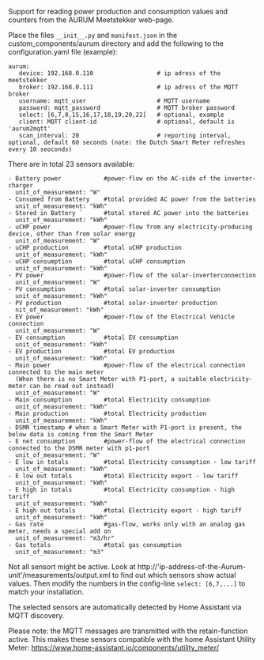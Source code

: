 Support for reading power production and consumption values and counters from the AURUM Meetstekker web-page.

Place the files ```__init__.py``` and ```manifest.json``` in the custom_components/aurum directory and add the following 
to the configuration.yaml file (example):

```
aurum:
   device: 192.168.0.110                  # ip adress of the meetstekker
   broker: 192.168.0.111                  # ip adress of the MQTT broker
   username: mqtt_user                    # MQTT username
   password: mqtt_password                # MQTT broker password
   select: [6,7,8,15,16,17,18,19,20,22]   # optional, example
   client: MQTT client-id                 # optional, default is 'aurum2mqtt'
   scan_interval: 20                      # reporting interval, optional, default 60 seconds (note: the Dutch Smart Meter refreshes every 10 seoconds)

```

There are in total 23 sensors available:
```
- Battery power            #power-flow on the AC-side of the inverter-charger
  unit_of_measurement: "W"
- Consumed from Battery    #total provided AC power from the batteries
  unit_of_measurement: "kWh"
- Stored in Battery `      #total stored AC power into the batteries
  unit_of_measurement: "kWh"
- uCHP power               #power-flow from any electricity-producing device, other than from solar energy
  unit_of_measurement: "W"
- uCHP production          #total uCHP production
  unit_of_measurement: "kWh"
- uCHP consumption         #total uCHP consumption
  unit_of_measurement: "kWh"
- PV power                 #power-flow of the solar-inverterconnection
  unit_of_measurement: "W"
- PV consumption           #total solar-inverter consumption
  unit_of_measurement: "kWh"
- PV production            #total solar-inverter production
  nit_of_measurement: "kWh"
- EV power                 #power-flow of the Electrical Vehicle connection
  unit_of_measurement: "W"
- EV consumption           #total EV consumption
  unit_of_measurement: "kWh"
- EV production            #total EV production
  unit_of_measurement: "kWh"
- Main power               #power-flow of the electrical connection connected to the main meter
  (When there is no Smart Meter with P1-port, a suitable electricity-meter can be read out instead)
  unit_of_measurement: "W"
- Main consumption         #total Electricity consumption
  unit_of_measurement: "kWh"
- Main production          #total Electricity production
  unit_of_measurement: "kWh"
- DSMR timestamp # when a Smart Meter with P1-port is present, the below data is coming from the Smart Meter
- E net consumption        #power-flow of the electrical connection connected to the DSMR meter with p1-port
  unit_of_measurement: "W"
- E low in totals          #total Electricity consumption - low tariff
  unit_of_measurement: "kWh"
- E low out totals         #total Electricity export - low tariff
  unit_of_measurement: "kWh"
- E high in totals         #total Electricity consumption - high tariff
  unit_of_measurement: "kWh"
- E high out totals        #total Electricity export - high tariff
  unit_of_measurement: "kWh"
- Gas rate                 #gas-flow, works only with an analog gas meter, needs a special add on
  unit_of_measurement: "m3/hr"
- Gas totals               #total gas consumption
  unit_of_measurement: "m3"
```
Not all sensort might be active. Look at http://'ip-address-of-the-Aurum-unit'/measurements/output.xml to find out which sensors show actual values. Then modify the numbers in the config-line ```select: [6,7,...]``` to match your installation.

The selected sensors are automatically detected by Home Assistant via MQTT discovery.

Please note: the MQTT messages are transmitted with the retain-function active. This makes these sensors compatible with the home Assistant Utility Meter: https://www.home-assistant.io/components/utility_meter/
